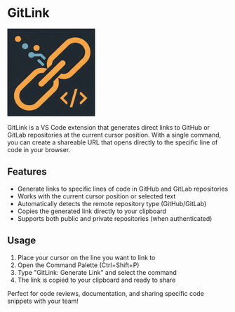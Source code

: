 # GitLink
<img src="images/icon.jpg" width="200" height="200"/>

GitLink is a VS Code extension that generates direct links to GitHub or GitLab repositories at the current cursor position. With a single command, you can create a shareable URL that opens directly to the specific line of code in your browser.

## Features

- Generate links to specific lines of code in GitHub and GitLab repositories
- Works with the current cursor position or selected text
- Automatically detects the remote repository type (GitHub/GitLab)
- Copies the generated link directly to your clipboard
- Supports both public and private repositories (when authenticated)

## Usage

1. Place your cursor on the line you want to link to
2. Open the Command Palette (Ctrl+Shift+P)
3. Type "GitLink: Generate Link" and select the command
4. The link is copied to your clipboard and ready to share

Perfect for code reviews, documentation, and sharing specific code snippets with your team!

